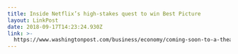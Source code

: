 ```yaml
---
title: Inside Netflix’s high-stakes quest to win Best Picture
layout: LinkPost
date: 2018-09-17T14:23:24.930Z
link: >-
  https://www.washingtonpost.com/business/economy/coming-soon-to-a-theater-near-you-netflix/2018/09/16/f19573c4-b7ad-11e8-94eb-3bd52dfe917b_story.html?utm_term=.bd758f3fcc7a
---
```

